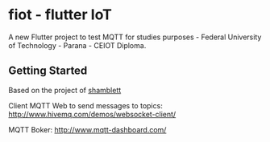 # fiot - flutter IoT  

A new Flutter project to test MQTT for studies purposes - Federal University of Technology - Parana - CEIOT Diploma.

## Getting Started

Based on the project of [shamblett](https://github.com/shamblett/mqtt_client/tree/master/example/flutter)



Client MQTT Web to send messages to topics: http://www.hivemq.com/demos/websocket-client/

MQTT Boker: http://www.mqtt-dashboard.com/